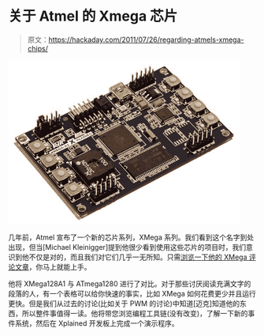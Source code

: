 # 关于 Atmel 的 Xmega 芯片

> 原文：<https://hackaday.com/2011/07/26/regarding-atmels-xmega-chips/>

![](img/fec7e724e39af159671ae997b2beba6c.png "avr-xmega")

几年前，Atmel 宣布了一个新的芯片系列，XMega 系列。我们看到这个名字到处出现，但当[Michael Kleinigger]提到他很少看到使用这些芯片的项目时，我们意识到他不仅是对的，而且我们对它们几乎一无所知。只需[浏览一下他的 XMega 评论文章](http://grieg.gotdns.com/blog/?p=545)，你马上就能上手。

他将 XMega128A1 与 ATmega1280 进行了对比。对于那些讨厌阅读充满文字的段落的人，有一个表格可以给你快速的事实，比如 XMega 如何花费更少并且运行更快。但是我们从过去的讨论(比如关于 PWM 的讨论)中知道[迈克]知道他的东西，所以整件事值得一读。他将带您浏览编程工具链(没有改变)，了解一下新的事件系统，然后在 Xplained 开发板上完成一个演示程序。